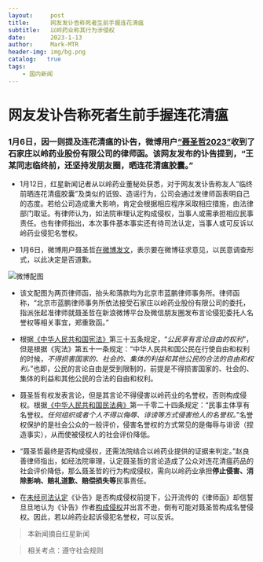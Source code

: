 ```yaml
---
layout:     post
title:      网友发讣告称死者生前手握连花清瘟
subtitle:   以岭药业称其行为涉侵权
date:       2023-1-13
author:     Mark-MTR
header-img: img/bg.png
catalog:   true
tags:
    - 国内新闻
---
```

# 网友发讣告称死者生前手握连花清瘟

### 1月6日，因一则提及连花清瘟的讣告，微博用户[“聂圣哲2023”](https://m.weibo.cn/u/7749934441?jumpfrom=weibocom "“聂圣哲2023”")收到了石家庄以岭药业股份有限公司的律师函。该网友发布的讣告提到，“王某同志临终前，还坚持发朋友圈，晒连花清瘟胶囊。”

- 1月12日，红星新闻记者从以岭药业董秘处获悉，对于网友发讣告称友人“临终前晒连花清瘟胶囊”及类似的诋毁、造谣行为，公司会通过发律师函表明自己的态度。若给公司造成重大影响，肯定会根据相应程序采取相应措施，由法律部门取证。有律师认为，如法院审理认定构成侵权，当事人或需承担相应民事责任。也有律师指出，本次事件基本事实还有待司法认定，当事人或可反诉以岭药业侵犯名誉权。

- 1月6日，微博用户聂圣哲[在微博发文](https://m.weibo.cn/detail/4854847356277634 "微博正文")，表示要在微博征求意见，以民意调查形式，以此决定是否道歉。

![微博配图](https://s1.ax1x.com/2023/01/13/pSK8qsK.jpg '微博配图')

- 该文配图为两页律师函，抬头和落款均为北京市蓝鹏律师事务所。律师函称，“北京市蓝鹏律师事务所依法接受石家庄以岭药业股份有限公司的委托，指派张起准律师就聂圣哲在新浪微博平台及微信朋友圈发布言论侵犯委托人名誉权等相关事宜，郑重致函。”

- 根据[《中华人民共和国宪法》](http://www.gov.cn/guoqing/2018-03/22/content_5276318.htm "宪法")第三十五条规定，“*公民享有言论自由的权利*”，但是根据《宪法》第五十一条规定：“中华人民共和国公民在行使自由和权利的时候，*不得损害国家的、社会的、集体的利益和其他公民的合法的自由和权利。*”也即，公民的言论自由是受到限制的，前提是不得损害国家的、社会的、集体的利益和其他公民的合法的自由和权利。

- 聂圣哲有权发表言论，但是其言论不得侵害以岭药业的名誉权，否则构成侵权。根据[《中华人民共和国民法典》](http://www.gov.cn/xinwen/2020-06/01/content_5516649.htm "民法典")第一千零二十四条规定：“民事主体享有名誉权。*任何组织或者个人不得以侮辱、诽谤等方式侵害他人的名誉权。*”名誉权保护的是社会公众的一般评价，侵害名誉权的方式常见的是侮辱与诽谤（捏造事实），从而使被侵权人的社会评价降低。

- “聂圣哲最终是否构成侵权，还需法院结合以岭药业提供的证据来判定。”赵良善律师指出，如经法院审理，认定聂圣哲的言论造成了公众对连花清瘟药品的社会评价降低，那么聂圣哲的行为构成侵权，需向以岭药业承担**停止侵害、消除影响、赔礼道歉、赔偿损失等**民事责任。

- 在<u>未经司法认定</u>《讣告》是否构成侵权前提下，公开流传的《律师函》却信誓旦旦地认为《讣告》作者<u>构成侵权</u>并出言不逊，倒有可能对聂圣哲构成名誉侵权。因此，若以岭药业起诉侵犯名誉权，可以反诉。

> 本新闻摘自红星新闻

> 相关考点：遵守社会规则
